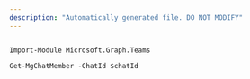 ```yaml
---
description: "Automatically generated file. DO NOT MODIFY"
---
```


```powershellv2

Import-Module Microsoft.Graph.Teams

Get-MgChatMember -ChatId $chatId

```